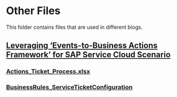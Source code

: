 # Other Files
This folder contains files that are used in different blogs. 

## [Leveraging ‘Events-to-Business Actions Framework’ for SAP Service Cloud Scenario](https://blogs.sap.com/2023/01/27/part-4-leveraging-events-to-business-actions-framework-for-sap-service-cloud-scenario/)

### [Actions_Ticket_Process.xlsx](./Actions_Ticket_Process.xlsx)
### [BusinessRules_ServiceTicketConfiguration](./BusinessRules_ServiceTicketConfigurations.zip)